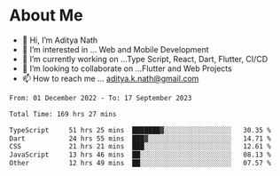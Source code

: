 # About Me

- 👋 Hi, I’m Aditya Nath
- 👀 I’m interested in ... Web and Mobile Development
- 🌱 I’m currently working on ...Type Script, React, Dart, Flutter, CI/CD
- 💞️ I’m looking to collaborate on ...Flutter and Web Projects
- 📫 How to reach me ... aditya.k.nath@gmail.com

<!--START_SECTION:waka-->

```txt
From: 01 December 2022 - To: 17 September 2023

Total Time: 169 hrs 27 mins

TypeScript     51 hrs 25 mins  ███████▓░░░░░░░░░░░░░░░░░   30.35 %
Dart           24 hrs 55 mins  ███▓░░░░░░░░░░░░░░░░░░░░░   14.71 %
CSS            21 hrs 21 mins  ███░░░░░░░░░░░░░░░░░░░░░░   12.61 %
JavaScript     13 hrs 46 mins  ██░░░░░░░░░░░░░░░░░░░░░░░   08.13 %
Other          12 hrs 49 mins  ██░░░░░░░░░░░░░░░░░░░░░░░   07.57 %
```

<!--END_SECTION:waka-->

<!---
kronosking007/kronosking007 is a ✨ special ✨ repository because its `README.md` (this file) appears on your GitHub profile.
You can click the Preview link to take a look at your changes.
--->
